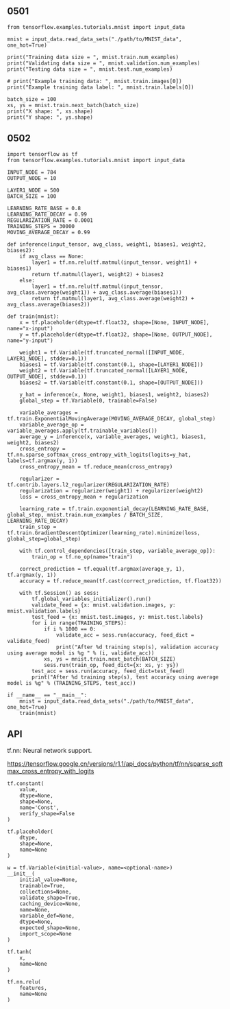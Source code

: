 
## 0501 ##

	from tensorflow.examples.tutorials.mnist import input_data

	mnist = input_data.read_data_sets("./path/to/MNIST_data", one_hot=True)

	print("Training data size = ", mnist.train.num_examples)
	print("Validating data size = ", mnist.validation.num_examples)
	print("Testing data size = ", mnist.test.num_examples)

	# print("Example training data: ", mnist.train.images[0])
	print("Example training data label: ", mnist.train.labels[0])

	batch_size = 100
	xs, ys = mnist.train.next_batch(batch_size)
	print("X shape: ", xs.shape)
	print("Y shape: ", ys.shape)

## 0502 ##

	import tensorflow as tf 
	from tensorflow.examples.tutorials.mnist import input_data

	INPUT_NODE = 784
	OUTPUT_NODE = 10

	LAYER1_NODE = 500
	BATCH_SIZE = 100

	LEARNING_RATE_BASE = 0.8
	LEARNING_RATE_DECAY = 0.99
	REGULARIZATION_RATE = 0.0001
	TRAINING_STEPS = 30000
	MOVING_AVERAGE_DECAY = 0.99

	def inference(input_tensor, avg_class, weight1, biases1, weight2, biases2):
		if avg_class == None:
			layer1 = tf.nn.relu(tf.matmul(input_tensor, weight1) + biases1)
			return tf.matmul(layer1, weight2) + biases2
		else:
			layer1 = tf.nn.relu(tf.matmul(input_tensor, avg_class.average(weight1)) + avg_class.average(biases1))
			return tf.matmul(layer1, avg_class.average(weight2) + avg_class.average(biases2))

	def train(mnist):
		x = tf.placeholder(dtype=tf.float32, shape=[None, INPUT_NODE], name="x-input")
		y = tf.placeholder(dtype=tf.float32, shape=[None, OUTPUT_NODE], name="y-input")

		weight1 = tf.Variable(tf.truncated_normal([INPUT_NODE, LAYER1_NODE], stddev=0.1))
		biases1 = tf.Variable(tf.constant(0.1, shape=[LAYER1_NODE]))
		weight2 = tf.Variable(tf.truncated_normal([LAYER1_NODE, OUTPUT_NODE], stddev=0.1))
		biases2 = tf.Variable(tf.constant(0.1, shape=[OUTPUT_NODE]))

		y_hat = inference(x, None, weight1, biases1, weight2, biases2)
		global_step = tf.Variable(0, trainable=False)

		variable_averages = tf.train.ExponentialMovingAverage(MOVING_AVERAGE_DECAY, global_step)
		variable_average_op = variable_averages.apply(tf.trainable_variables())
		average_y = inference(x, variable_averages, weight1, biases1, weight2, biases2)
		cross_entropy = tf.nn.sparse_softmax_cross_entropy_with_logits(logits=y_hat, labels=tf.argmax(y, 1))
		cross_entropy_mean = tf.reduce_mean(cross_entropy)

		regularizer = tf.contrib.layers.l2_regularizer(REGULARIZATION_RATE)
		regularization = regularizer(weight1) + regularizer(weight2)
		loss = cross_entropy_mean + regularization

		learning_rate = tf.train.exponential_decay(LEARNING_RATE_BASE, global_step, mnist.train.num_examples / BATCH_SIZE, LEARNING_RATE_DECAY)
		train_step = tf.train.GradientDescentOptimizer(learning_rate).minimize(loss, global_step=global_step)

		with tf.control_dependencies([train_step, variable_average_op]):
			train_op = tf.no_op(name="train")

		correct_prediction = tf.equal(tf.argmax(average_y, 1), tf.argmax(y, 1))
		accuracy = tf.reduce_mean(tf.cast(correct_prediction, tf.float32))

		with tf.Session() as sess:
			tf.global_variables_initializer().run()
			validate_feed = {x: mnist.validation.images, y: mnist.validation.labels}
			test_feed = {x: mnist.test.images, y: mnist.test.labels}
			for i in range(TRAINING_STEPS):
				if i % 1000 == 0:
					validate_acc = sess.run(accuracy, feed_dict = validate_feed)
					print("After %d training step(s), validation accuracy using average model is %g " % (i, validate_acc))
				xs, ys = mnist.train.next_batch(BATCH_SIZE)
				sess.run(train_op, feed_dict={x: xs, y: ys})
			test_acc = sess.run(accuracy, feed_dict=test_feed)
			print("After %d training step(s), test accuracy using average model is %g" % (TRAINING_STEPS, test_acc))

	if __name__ == "__main__":
		mnist = input_data.read_data_sets("./path/to/MNIST_data", one_hot=True)
		train(mnist)

## API ##

tf.nn: Neural network support.

https://tensorflow.google.cn/versions/r1.1/api_docs/python/tf/nn/sparse_softmax_cross_entropy_with_logits

	tf.constant(
		value,
		dtype=None,
		shape=None,
		name='Const',
		verify_shape=False
	)

	tf.placeholder(
		dtype,
		shape=None,
		name=None
	)

	w = tf.Variable(<initial-value>, name=<optional-name>)
	__init__(
		initial_value=None,
		trainable=True,
		collections=None,
		validate_shape=True,
		caching_device=None,
		name=None,
		variable_def=None,
		dtype=None,
		expected_shape=None,
		import_scope=None
	)
	
	tf.tanh(
		x,
		name=None
	)	
	
	tf.nn.relu(
		features,
		name=None
	)	
	
	
	